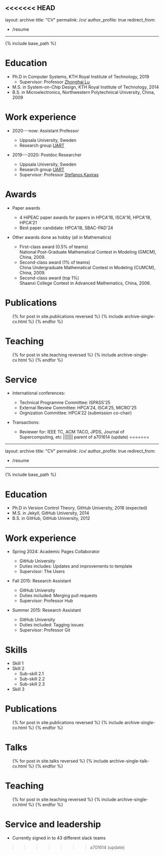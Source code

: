 <<<<<<< HEAD
---
layout: archive
title: "CV"
permalink: /cv/
author_profile: true
redirect_from:
  - /resume
---

{% include base_path %}

Education
======
* Ph.D in Computer Systems, KTH Royal Institute of Technology, 2019
  * Supervisor: Professor [Zhonghai Lu](https://www.kth.se/profile/zhonghai)
* M.S. in System-on-Chip Design, KTH Royal Institute of Technology, 2014
* B.S. in Microelectronics, Northwestern Polytechnical University, China, 2009

Work experience
======
* 2020---now: Assistant Professor
  * Uppsala University, Sweden
  * Research group [UART](https://www2.it.uu.se/itwiki.php?page=research/group/uart&action=browse)

* 2019---2020: Postdoc Researcher
  * Uppsala University, Sweden
  * Research group [UART](https://www2.it.uu.se/itwiki.php?page=research/group/uart&action=browse)
  * Supervisor: Professor [Stefanos Kaxiras](https://www.uu.se/en/contact-and-organisation/staff?query=N9-1645)

Awards
======

* Paper awards
  * 4 HiPEAC paper awards for papers in HPCA'16, ISCA'16, HPCA'18, HPCA'21
  * Best paper candidate: HPCA'18, SBAC-PAD'24

* Other awards done as hobby (all in Mathematics)
  * First-class award (0.5% of teams) <br>
    National Post-Graduate Mathematical Contest in Modeling (GMCM), China, 2009.
  * Second-class award (1% of teams) <br>
    China Undergraduate Mathematical Contest in Modeling (CUMCM), China, 2009.
  <!-- * Meritorious Winner (4% of teams), The International Mathematical Contest in Modeling (MCM), USA, 2008. -->
  * Second-class award (top 1%) <br>
    Shaanxi College Contest in Advanced Mathematics, China, 2006.

Publications
======
  <ul>{% for post in site.publications reversed %}
    {% include archive-single-cv.html %}
  {% endfor %}</ul>
  
<!-- Talks -->
<!-- ====== -->
<!--   <ul>{% for post in site.talks reversed %} -->
<!--     {% include archive-single-talk-cv.html  %} -->
<!--   {% endfor %}</ul> -->
  
Teaching
======
  <ul>{% for post in site.teaching reversed %}
    {% include archive-single-cv.html %}
  {% endfor %}</ul>
  
Service
======

* International conferences:
  * Technical Programme Committee: ISPASS'25
  * External Review Committee: HPCA'24, ISCA'25, MICRO'25
  * Orgnization Committee: HPCA'22 (submission co-chair)
  
* Transactions:
  * Reviewer for: IEEE TC, ACM TACO, JPDS, Journal of Supercomputing, etc
||||||| parent of a701614 (update)
=======
---
layout: archive
title: "CV"
permalink: /cv/
author_profile: true
redirect_from:
  - /resume
---

{% include base_path %}

Education
======
* Ph.D in Version Control Theory, GitHub University, 2018 (expected)
* M.S. in Jekyll, GitHub University, 2014
* B.S. in GitHub, GitHub University, 2012

Work experience
======
* Spring 2024: Academic Pages Collaborator
  * GitHub University
  * Duties includes: Updates and improvements to template
  * Supervisor: The Users

* Fall 2015: Research Assistant
  * GitHub University
  * Duties included: Merging pull requests
  * Supervisor: Professor Hub

* Summer 2015: Research Assistant
  * GitHub University
  * Duties included: Tagging issues
  * Supervisor: Professor Git
  
Skills
======
* Skill 1
* Skill 2
  * Sub-skill 2.1
  * Sub-skill 2.2
  * Sub-skill 2.3
* Skill 3

Publications
======
  <ul>{% for post in site.publications reversed %}
    {% include archive-single-cv.html %}
  {% endfor %}</ul>
  
Talks
======
  <ul>{% for post in site.talks reversed %}
    {% include archive-single-talk-cv.html  %}
  {% endfor %}</ul>
  
Teaching
======
  <ul>{% for post in site.teaching reversed %}
    {% include archive-single-cv.html %}
  {% endfor %}</ul>
  
Service and leadership
======
* Currently signed in to 43 different slack teams
>>>>>>> a701614 (update)
